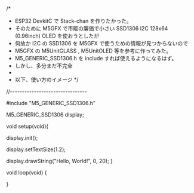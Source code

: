 /*
 * ESP32 DevkitC で Stack-chan を作りたかった。
 * そのために M5GFX で市販の廉価で小さい SSD1306 I2C 128x64 (0.96inch) OLED を使おうとしたが
 * 何故か I2C の SSD1306 を M5GFX で使うための情報が見つからないので
 * M5GFX の M5UnitGLASS , M5UnitOLED 等を参考に作ってみた。
 * M5_GENERIC_SSD1306.h を include すれば使えるようになるはず。
 * しかし、多分まだ不完全
 * 
 * 以下、使い方のイメージ
 */

//--------------------------------

#include "M5_GENERIC_SSD1306.h"

M5_GENERIC_SSD1306 display; 

void setup(void){

  display.init();
  
  display.setTextSize(1.2);
  
  display.drawString("Hello, World!", 0, 20); 
}

void loop(void)
{

}
